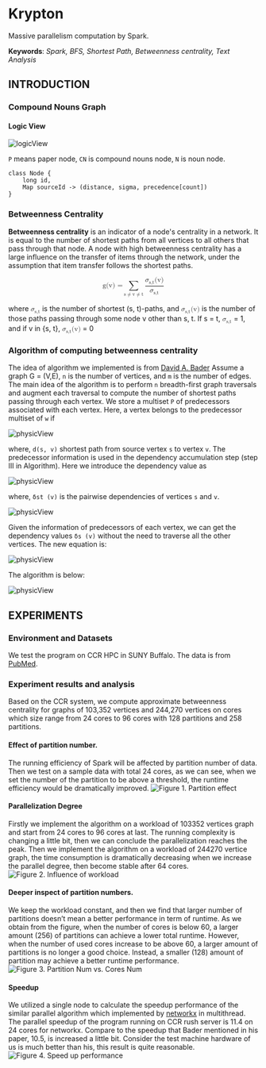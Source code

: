 # Krypton
Massive parallelism computation by Spark.


**Keywords**: *Spark, BFS, Shortest Path, Betweenness centrality, Text Analysis*

## INTRODUCTION

### Compound Nouns Graph

#### Logic View
![logicView](https://raw.githubusercontent.com/cube2matrix/Krypton/master/doc/pic/graph_logic_view.png)

`P` means paper node, `CN` is compound nouns node, `N` is noun node.

    class Node {
        long id,
        Map sourceId -> (distance, sigma, precedence[count])
    }


### Betweenness Centrality
**Betweenness centrality** is an indicator of a node's centrality in a network. It is equal to the number of shortest paths from all vertices to all others that pass through that node. A node with high betweenness centrality has a large influence on the transfer of items through the network, under the assumption that item transfer follows the shortest paths.

<math display='block'>
        <mtext>g(v) = </mtext>
        <mrow>
        <munder>
            <mo>&sum;</mo>
          <mrow>
                <mtext>s</mtext>
             <mo>&ne;</mo>
             <mtext>v</mtext>
             <mo>&ne;</mo>
             <mtext>t</mtext>
          </mrow>
        </munder>
        <mrow>
        <munder>
        <mfrac>
        <mrow>
        <msubsup><mi>&sigma;</mi> <mi>s,t</mi> <mi></mi></msubsup><mtext>(v)</mtext>
        </mrow>
        <msubsup><mi>&sigma;</mi> <mi>s,t</mi> <mi></mi></msubsup>
        </mfrac>
        </munder>
        </mrow>
        </mrow>
</math>

where <math><msubsup><mi>&sigma;</mi> <mi>s,t</mi> <mi></mi></msubsup></math> is the number of shortest (s, t)-paths,  and <math><msubsup><mi>&sigma;</mi> <mi>s,t</mi> <mi></mi></msubsup><mtext>(v)</mtext></math> is the number of those paths passing through some  node v other than s, t. If s = t, <math><msubsup><mi>&sigma;</mi> <mi>s,t</mi> <mi></mi></msubsup></math> = 1, and if v in {s, t}, <math><msubsup><mi>&sigma;</mi> <mi>s,t</mi> <mi></mi></msubsup><mtext>(v)</mtext></math> = 0


### Algorithm of computing betweenness centrality
The idea of algorithm we implemented is from [David A. Bader](https://raw.githubusercontent.com/cube2matrix/Krypton/master/doc/paper/Parallel%20Algorithms%20for%20Evaluating%20Centrality%20Indices%20in%20Real-world%20Networks.pdf)
Assume a graph G = (V,E), `n` is the number of vertices, and `m` is the number of edges. The main idea of the algorithm is to perform `n` breadth-first graph traversals and augment each traversal to compute the number of shortest paths passing through each vertex. We store a multiset `P` of predecessors associated with each vertex. Here, a vertex belongs to the predecessor multiset of `w` if

![physicView](https://raw.githubusercontent.com/cube2matrix/Krypton/master/doc/pic/equation2.png)

where, `d(s, v)` shortest path from source vertex `s` to vertex `v`.
The predecessor information is used in the dependency accumulation step (step III in Algorithm). Here we introduce the dependency value as 

![physicView](https://raw.githubusercontent.com/cube2matrix/Krypton/master/doc/pic/equation3.png)

where,  `δst (v)` is the pairwise dependencies of vertices `s` and `v`.

![physicView](https://raw.githubusercontent.com/cube2matrix/Krypton/master/doc/pic/equation4.png)

Given the information of predecessors of each vertex, we can get the dependency values `δs (v)` without the need to traverse all the other vertices. The new equation is:

![physicView](https://raw.githubusercontent.com/cube2matrix/Krypton/master/doc/pic/equation5.png)

The algorithm is below:

![physicView](https://raw.githubusercontent.com/cube2matrix/Krypton/master/doc/pic/Algorithm.png)

## EXPERIMENTS

### Environment and Datasets

We test the program on CCR HPC in SUNY Buffalo. The data is from [PubMed](http://www.ncbi.nlm.nih.gov/pubmed).

### Experiment results and analysis

Based on the CCR system, we compute approximate betweenness centrality for graphs of 103,352 vertices and 244,270 vertices on cores which size range from 24 cores to 96 cores with 128 partitions and 258 partitions.

#### Effect of partition number.
The running efficiency of Spark will be affected by partition number of  data. Then we test on a sample data with total 24 cores, as we can see, when we set the number of the partition to be above a threshold, the runtime efficiency would be dramatically improved.
![Figure 1. Partition effect](https://raw.githubusercontent.com/cube2matrix/Krypton/master/doc/pic/partition_effect.png) 
                        

#### Parallelization Degree
Firstly we implement the algorithm on a workload of 103352 vertices graph and start from 24 cores to 96 cores at last. The running complexity is changing a little bit, then we can conclude the parallelization reaches the peak. Then we implement the algorithm on a workload of 244270 vertice graph, the time consumption is dramatically decreasing when we increase the parallel degree, then become stable after 64 cores.
![Figure 2. Influence of workload](https://raw.githubusercontent.com/cube2matrix/Krypton/master/doc/pic/influence_workload.png) 
                        

#### Deeper inspect of partition numbers.
We keep the workload constant, and then we find that larger number of partitions doesn’t mean a better performance in term of runtime. As we obtain from the figure, when the number of cores is below 60, a larger amount (256) of partitions can achieve a lower total runtime. However, when the number of used cores increase to be above 60, a larger amount of partitions is no longer a good choice. Instead, a smaller (128) amount of partition may achieve a better runtime performance.
![Figure 3. Partition Num vs. Cores Num](https://raw.githubusercontent.com/cube2matrix/Krypton/master/doc/pic/partitionNum_vs_coreNum.png)
                        
#### Speedup
We utilized a single node to calculate the speedup performance of the similar parallel algorithm which implemented by [networkx](https://github.com/networkx/networkx) in multithread. The parallel speedup of the program running on CCR rush server is 11.4 on 24 cores for networkx. Compare to the speedup that Bader mentioned in his paper, 10.5, is increased a little bit. Consider the test machine hardware of us is much better than his, this result is quite reasonable.
![Figure 4. Speed up performance](https://raw.githubusercontent.com/cube2matrix/Krypton/master/doc/pic/speedUp.png) 
                        


